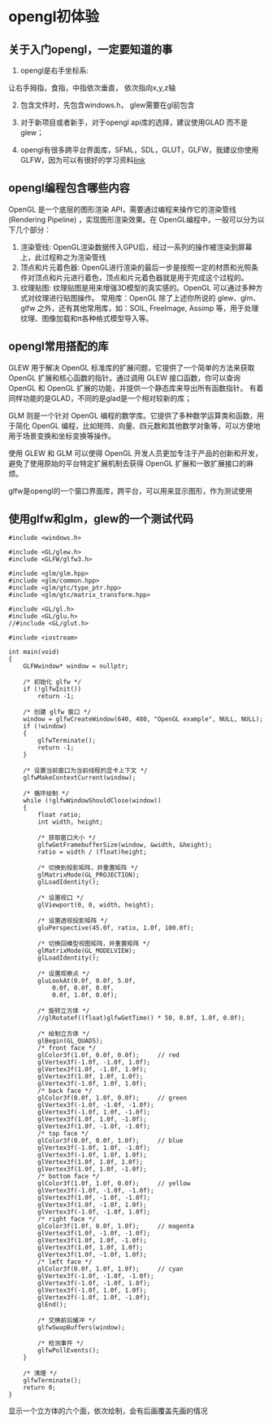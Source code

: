 # opengl初体验

## 关于入门opengl，一定要知道的事
1. opengl是右手坐标系:

让右手拇指，食指，中指依次垂直， 依次指向x,y,z轴

2. 包含文件时，先包含windows.h， glew需要在gl前包含

3. 对于新项目或者新手，对于opengl api库的选择，建议使用GLAD 而不是glew；

4. opengl有很多跨平台界面库，SFML，SDL，GLUT，GLFW，我建议你使用GLFW，因为可以有很好的学习资料[link](https://learnopengl.com/Getting-started/Hello-Triangle)

## opengl编程包含哪些内容
OpenGL 是一个底层的图形渲染 API，需要通过编程来操作它的渲染管线 (Rendering Pipeline) ，实现图形渲染效果。在 OpenGL编程中，一般可以分为以下几个部分：

1. 渲染管线: OpenGL渲染数据传入GPU后，经过一系列的操作被渲染到屏幕上，此过程称之为渲染管线
2. 顶点和片元着色器: OpenGL进行渲染的最后一步是按照一定的材质和光照条件对顶点和片元进行着色，顶点和片元着色器就是用于完成这个过程的。
3. 纹理贴图: 纹理贴图是用来增强3D模型的真实感的。OpenGL 可以通过多种方式对纹理进行贴图操作。
常用库：OpenGL 除了上述你所说的 glew、glm、glfw 之外，还有其他常用库，如：SOIL, FreeImage, Assimp 等，用于处理纹理、图像加载和π各种格式模型导入等。

## opengl常用搭配的库
GLEW 用于解决 OpenGL 标准库的扩展问题，它提供了一个简单的方法来获取 OpenGL 扩展和核心函数的指针。通过调用 GLEW 接口函数，你可以查询 OpenGL 和 OpenGL 扩展的功能，并提供一个静态库来导出所有函数指针。
有着同样功能的是GLAD，不同的是glad是一个相对较新的库；

GLM 则是一个针对 OpenGL 编程的数学库。它提供了多种数学运算类和函数，用于简化 OpenGL 编程，比如矩阵、向量、四元数和其他数学对象等，可以方便地用于场景变换和坐标变换等操作。

使用 GLEW 和 GLM 可以使得 OpenGL 开发人员更加专注于产品的创新和开发，避免了使用原始的平台特定扩展机制去获得 OpenGL 扩展和一致扩展接口的麻烦。

glfw是opengl的一个窗口界面库，跨平台，可以用来显示图形，作为测试使用

## 使用glfw和glm，glew的一个测试代码
```
#include <windows.h>

#include <GL/glew.h>
#include <GLFW/glfw3.h>

#include <glm/glm.hpp>
#include <glm/common.hpp>
#include <glm/gtc/type_ptr.hpp>
#include <glm/gtc/matrix_transform.hpp>

#include <GL/gl.h>
#include <GL/glu.h>
//#include <GL/glut.h>

#include <iostream>

int main(void)
{
    GLFWwindow* window = nullptr;

    /* 初始化 glfw */
    if (!glfwInit())
        return -1;

    /* 创建 glfw 窗口 */
    window = glfwCreateWindow(640, 480, "OpenGL example", NULL, NULL);
    if (!window)
    {
        glfwTerminate();
        return -1;
    }

    /* 设置当前窗口为当前线程的显卡上下文 */
    glfwMakeContextCurrent(window);

    /* 循环绘制 */
    while (!glfwWindowShouldClose(window))
    {
        float ratio;
        int width, height;

        /* 获取窗口大小 */
        glfwGetFramebufferSize(window, &width, &height);
        ratio = width / (float)height;

        /* 切换到投影矩阵，并重置矩阵 */
        glMatrixMode(GL_PROJECTION);
        glLoadIdentity();

        /* 设置视口 */
        glViewport(0, 0, width, height);

        /* 设置透视投影矩阵 */
        gluPerspective(45.0f, ratio, 1.0f, 100.0f);

        /* 切换回模型视图矩阵，并重置矩阵 */
        glMatrixMode(GL_MODELVIEW);
        glLoadIdentity();

        /* 设置观察点 */
        gluLookAt(0.0f, 0.0f, 5.0f,
            0.0f, 0.0f, 0.0f,
            0.0f, 1.0f, 0.0f);

        /* 旋转立方体 */
        //glRotatef((float)glfwGetTime() * 50, 0.0f, 1.0f, 0.0f);

        /* 绘制立方体 */
        glBegin(GL_QUADS);
        /* front face */
        glColor3f(1.0f, 0.0f, 0.0f);     // red
        glVertex3f(-1.0f, -1.0f, 1.0f);
        glVertex3f(1.0f, -1.0f, 1.0f);
        glVertex3f(1.0f, 1.0f, 1.0f);
        glVertex3f(-1.0f, 1.0f, 1.0f);
        /* back face */
        glColor3f(0.0f, 1.0f, 0.0f);     // green
        glVertex3f(-1.0f, -1.0f, -1.0f);
        glVertex3f(-1.0f, 1.0f, -1.0f);
        glVertex3f(1.0f, 1.0f, -1.0f);
        glVertex3f(1.0f, -1.0f, -1.0f);
        /* top face */
        glColor3f(0.0f, 0.0f, 1.0f);     // blue
        glVertex3f(-1.0f, 1.0f, -1.0f);
        glVertex3f(-1.0f, 1.0f, 1.0f);
        glVertex3f(1.0f, 1.0f, 1.0f);
        glVertex3f(1.0f, 1.0f, -1.0f);
        /* bottom face */
        glColor3f(1.0f, 1.0f, 0.0f);     // yellow
        glVertex3f(-1.0f, -1.0f, -1.0f);
        glVertex3f(1.0f, -1.0f, -1.0f);
        glVertex3f(1.0f, -1.0f, 1.0f);
        glVertex3f(-1.0f, -1.0f, 1.0f);
        /* right face */
        glColor3f(1.0f, 0.0f, 1.0f);     // magenta
        glVertex3f(1.0f, -1.0f, -1.0f);
        glVertex3f(1.0f, 1.0f, -1.0f);
        glVertex3f(1.0f, 1.0f, 1.0f);
        glVertex3f(1.0f, -1.0f, 1.0f);
        /* left face */
        glColor3f(0.0f, 1.0f, 1.0f);     // cyan
        glVertex3f(-1.0f, -1.0f, -1.0f);
        glVertex3f(-1.0f, -1.0f, 1.0f);
        glVertex3f(-1.0f, 1.0f, 1.0f);
        glVertex3f(-1.0f, 1.0f, -1.0f);
        glEnd();

        /* 交换前后缓冲 */
        glfwSwapBuffers(window);

        /* 检测事件 */
        glfwPollEvents();
    }

    /* 清理 */
    glfwTerminate();
    return 0;
}
```

显示一个立方体的六个面，依次绘制，会有后画覆盖先画的情况
